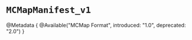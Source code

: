# ``MCMapManifest_v1``

@Metadata {
    @Available("MCMap Format", introduced: "1.0", deprecated: "2.0")
}
